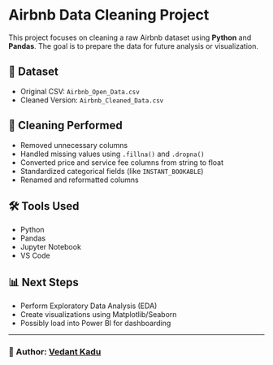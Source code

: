 # Airbnb Data Cleaning Project

This project focuses on cleaning a raw Airbnb dataset using **Python** and **Pandas**. The goal is to prepare the data for future analysis or visualization.

## 📁 Dataset
- Original CSV: `Airbnb_Open_Data.csv`
- Cleaned Version: `Airbnb_Cleaned_Data.csv`

## 🧹 Cleaning Performed
- Removed unnecessary columns
- Handled missing values using `.fillna()` and `.dropna()`
- Converted price and service fee columns from string to float
- Standardized categorical fields (like `INSTANT_BOOKABLE`)
- Renamed and reformatted columns

## 🛠️ Tools Used
- Python
- Pandas
- Jupyter Notebook
- VS Code

## 📊 Next Steps
- Perform Exploratory Data Analysis (EDA)
- Create visualizations using Matplotlib/Seaborn
- Possibly load into Power BI for dashboarding

---

### 🔗 Author: [Vedant Kadu](https://github.com/vedaantkadu)
